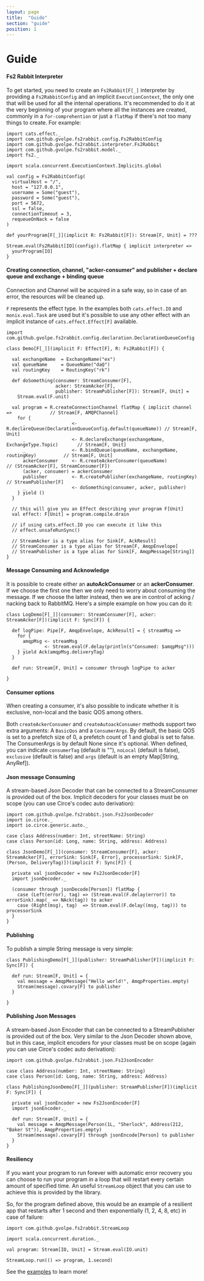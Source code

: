 ```yaml
---
layout: page
title:  "Guide"
section: "guide"
position: 1
---
```


# Guide

#### Fs2 Rabbit Interpreter

To get started, you need to create an `Fs2Rabbit[F[_]` interpreter by providing a `Fs2RabbitConfig` and an implicit `ExecutionContext`, the only one that will be used for all the internal operations. It's recommended to do it at the very beginning of your program where all the instances are created, commonly in a `for-comprehention` or just a `flatMap` if there's not too many things to create. For example:

```tut:book
import cats.effect._
import com.github.gvolpe.fs2rabbit.config.Fs2RabbitConfig
import com.github.gvolpe.fs2rabbit.interpreter.Fs2Rabbit
import com.github.gvolpe.fs2rabbit.model._
import fs2._

import scala.concurrent.ExecutionContext.Implicits.global

val config = Fs2RabbitConfig(
  virtualHost = "/",
  host = "127.0.0.1",
  username = Some("guest"),
  password = Some("guest"),
  port = 5672,
  ssl = false,
  connectionTimeout = 3,
  requeueOnNack = false
)

def yourProgram[F[_]](implicit R: Fs2Rabbit[F]): Stream[F, Unit] = ???

Stream.eval(Fs2Rabbit[IO](config)).flatMap { implicit interpreter =>
  yourProgram[IO]
}
```

#### Creating connection, channel, "acker-consumer" and publisher + declare queue and exchange + binding queue

Connection and Channel will be acquired in a safe way, so in case of an error, the resources will be cleaned up.

`F` represents the effect type. In the examples both `cats.effect.IO` and `monix.eval.Task` are used but it's possible to use any other effect with an implicit instance of `cats.effect.Effect[F]` available.

```tut:silent
import com.github.gvolpe.fs2rabbit.config.declaration.DeclarationQueueConfig

class Demo[F[_]](implicit F: Effect[F], R: Fs2Rabbit[F]) {

  val exchangeName  = ExchangeName("ex")
  val queueName     = QueueName("daQ")
  val routingKey    = RoutingKey("rk")

  def doSomething(consumer: StreamConsumer[F],
                  acker: StreamAcker[F],
                  publisher: StreamPublisher[F]): Stream[F, Unit] =
    Stream.eval(F.unit)

  val program = R.createConnectionChannel flatMap { implicit channel => 	         // Stream[F, AMQPChannel]
    for {
      _                 <- R.declareQueue(DeclarationQueueConfig.default(queueName)) // Stream[F, Unit]
      _                 <- R.declareExchange(exchangeName, ExchangeType.Topic)       // Stream[F, Unit]
      _                 <- R.bindQueue(queueName, exchangeName, routingKey)          // Stream[F, Unit]
      ackerConsumer     <- R.createAckerConsumer(queueName)	                         // (StreamAcker[F], StreamConsumer[F])
      (acker, consumer) = ackerConsumer
      publisher         <- R.createPublisher(exchangeName, routingKey)	             // StreamPublisher[F]
      _                 <- doSomething(consumer, acker, publisher)
    } yield ()
  }

  // this will give you an Effect describing your program F[Unit]
  val effect: F[Unit] = program.compile.drain

  // if using cats.effect.IO you can execute it like this
  // effect.unsafeRunSync()

  // StreamAcker is a type alias for Sink[F, AckResult]
  // StreamConsumer is a type alias for Stream[F, AmqpEnvelope]
  // StreamPublisher is a type alias for Sink[F, AmqpMessage[String]]
}
```

#### Message Consuming and Acknowledge

It is possible to create either an **autoAckConsumer** or an **ackerConsumer**. If we choose the first one then we only need to worry about consuming the message. If we choose the latter instead, then we are in control of acking / nacking back to RabbitMQ. Here's a simple example on how you can do it:

```tut:silent
class LogDemo[F[_]](consumer: StreamConsumer[F], acker: StreamAcker[F])(implicit F: Sync[F]) {

  def logPipe: Pipe[F, AmqpEnvelope, AckResult] = { streamMsg =>
    for {
      amqpMsg <- streamMsg
      _       <- Stream.eval(F.delay(println(s"Consumed: $amqpMsg")))
    } yield Ack(amqpMsg.deliveryTag)
  }

  def run: Stream[F, Unit] = consumer through logPipe to acker

}
```

#### Consumer options

When creating a consumer, it's also possible to indicate whether it is exclusive, non-local and the basic QOS among others.

Both `createAckerConsumer` and `createAutoackConsumer` methods support two extra arguments: A `BasicQos` and a `ConsumerArgs`. By default, the basic QOS is set to a prefetch size of 0, a prefetch count of 1 and global is set to false. The ConsumerArgs is by default None since it's optional. When defined, you can indicate `consumerTag` (default is ""), `noLocal` (default is false), `exclusive` (default is false) and `args` (default is an empty Map[String, AnyRef]).

#### Json message Consuming

A stream-based Json Decoder that can be connected to a StreamConsumer is provided out of the box. Implicit decoders for your classes must be on scope (you can use Circe's codec auto derivation):

```tut:silent
import com.github.gvolpe.fs2rabbit.json.Fs2JsonDecoder
import io.circe._
import io.circe.generic.auto._

case class Address(number: Int, streetName: String)
case class Person(id: Long, name: String, address: Address)

class JsonDemo[F[_]](consumer: StreamConsumer[F], acker: StreamAcker[F], errorSink: Sink[F, Error], processorSink: Sink[F, (Person, DeliveryTag)])(implicit F: Sync[F]) {

  private val jsonDecoder = new Fs2JsonDecoder[F]
  import jsonDecoder._

  (consumer through jsonDecode[Person]) flatMap {
    case (Left(error), tag) => (Stream.eval(F.delay(error)) to errorSink).map(_ => NAck(tag)) to acker
    case (Right(msg), tag)  => Stream.eval(F.delay((msg, tag))) to processorSink
  }
}
```

#### Publishing

To publish a simple String message is very simple:

```tut:silent
class PublishingDemo[F[_]](publisher: StreamPublisher[F])(implicit F: Sync[F]) {

  def run: Stream[F, Unit] = {
    val message = AmqpMessage("Hello world!", AmqpProperties.empty)
    Stream(message).covary[F] to publisher
  }

}
```

#### Publishing Json Messages

A stream-based Json Encoder that can be connected to a StreamPublisher is provided out of the box. Very similar to the Json Decoder shown above, but in this case, implicit encoders for your classes must be on scope (again you can use Circe's codec auto derivation):

```tut:silent
import com.github.gvolpe.fs2rabbit.json.Fs2JsonEncoder

case class Address(number: Int, streetName: String)
case class Person(id: Long, name: String, address: Address)

class PublishingJsonDemo[F[_]](publisher: StreamPublisher[F])(implicit F: Sync[F]) {

  private val jsonEncoder = new Fs2JsonEncoder[F]
  import jsonEncoder._

  def run: Stream[F, Unit] = {
    val message = AmqpMessage(Person(1L, "Sherlock", Address(212, "Baker St")), AmqpProperties.empty)
    Stream(message).covary[F] through jsonEncode[Person] to publisher
  }
}
```

#### Resiliency

If you want your program to run forever with automatic error recovery you can choose to run your program in a loop that will restart every certain amount of specified time. An useful `StreamLoop` object that you can use to achieve this is provided by the library.

So, for the program defined above, this would be an example of a resilient app that restarts after 1 second and then exponentially (1, 2, 4, 8, etc) in case of failure:

```tut:book
import com.github.gvolpe.fs2rabbit.StreamLoop

import scala.concurrent.duration._

val program: Stream[IO, Unit] = Stream.eval(IO.unit)

StreamLoop.run(() => program, 1.second)
```

See the [examples](https://github.com/gvolpe/fs2-rabbit/tree/master/examples/src/main/scala/com/github/gvolpe/fs2rabbit/examples) to learn more!
